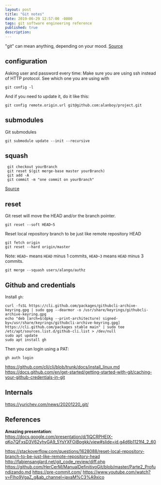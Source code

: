 ```yaml
---
layout: post
title: "Git notes"
date: 2019-06-29 12:57:00 -0800
tags: git software engineering reference
published: true
description:
---
```



"git" can mean anything, depending on your mood. [Source](https://github.com/git/git/tree/e83c5163316f89bfbde7d9ab23ca2e25604af290?s=09
)

## configuration

Asking user and password every time:
Make sure you are using ssh instead of HTTP protocol. See which one you are using with 
```
git config -l
```

And if you need to update it, do it like this:
```
git config remote.origin.url git@github.com:alanboy/project.git
```
## submodules

Git submodules
```
git submodule update --init --recursive
```

## squash

```
 git checkout yourBranch
 git reset $(git merge-base master yourBranch)
 git add -A
 git commit -m "one commit on yourBranch"
```
[Source](
https://stackoverflow.com/questions/25356810/git-how-to-squash-all-commits-on-branch/25357146#25357146)

## reset

Git reset will move the HEAD and/or the branch pointer.

```
git reset --soft HEAD~5
```
Reset local repository branch to be just like remote repository HEAD

```
git fetch origin
git reset --hard origin/master
```

Note: `HEAD~` means `HEAD` minus 1 commits, `HEAD~3` means `HEAD` minus 3 commits.

```
git merge --squash users/alango/authz
```

## Github and credentials

Install `gh`:
```
curl -fsSL https://cli.github.com/packages/githubcli-archive-keyring.gpg | sudo gpg --dearmor -o /usr/share/keyrings/githubcli-archive-keyring.gpg
echo "deb [arch=$(dpkg --print-architecture) signed-by=/usr/share/keyrings/githubcli-archive-keyring.gpg] https://cli.github.com/packages stable main" | sudo tee /etc/apt/sources.list.d/github-cli.list > /dev/null
sudo apt update
sudo apt install gh
```
Then you can login using a PAT:
```
gh auth login
```


https://github.com/cli/cli/blob/trunk/docs/install_linux.md
https://docs.github.com/en/get-started/getting-started-with-git/caching-your-github-credentials-in-git

## Internals
https://yurichev.com/news/20201220_git/

## References

**Amazing presentation**:
https://docs.google.com/presentation/d/1IQCRPHEIX-qKo7QFxsD3V62yhyGA9_5YsYXFOiBpgkk/view#slide=id.g4d6b1121f4_2_60


https://stackoverflow.com/questions/1628088/reset-local-repository-branch-to-be-just-like-remote-repository-head
http://fabiensanglard.net/git_code_review/diff.php
https://github.com/HerCerM/ManualDefinitivoGit/blob/master/Parte2_Profundizando.md
https://pre-commit.com/
https://www.youtube.com/watch?v=Flho9VgaZ_g&ab_channel=javaM%C3%A9xico